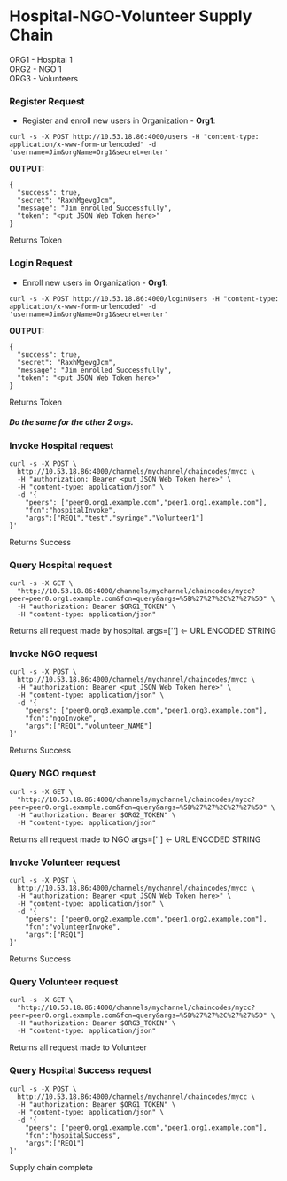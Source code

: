 # Hospital-NGO-Volunteer Supply Chain
ORG1 - Hospital 1 <br />
ORG2 - NGO 1 <br />
ORG3 - Volunteers <br />

### Register Request

* Register and enroll new users in Organization - **Org1**:

`curl -s -X POST http://10.53.18.86:4000/users -H "content-type: application/x-www-form-urlencoded" -d 'username=Jim&orgName=Org1&secret=enter'`

**OUTPUT:**

```
{
  "success": true,
  "secret": "RaxhMgevgJcm",
  "message": "Jim enrolled Successfully",
  "token": "<put JSON Web Token here>"
}
```
Returns Token


### Login Request

* Enroll new users in Organization - **Org1**:

`curl -s -X POST http://10.53.18.86:4000/loginUsers -H "content-type: application/x-www-form-urlencoded" -d 'username=Jim&orgName=Org1&secret=enter'`

**OUTPUT:**

```
{
  "success": true,
  "secret": "RaxhMgevgJcm",
  "message": "Jim enrolled Successfully",
  "token": "<put JSON Web Token here>"
}
```
Returns Token


##### Do the same for the other 2 orgs.



### Invoke Hospital request

```
curl -s -X POST \
  http://10.53.18.86:4000/channels/mychannel/chaincodes/mycc \
  -H "authorization: Bearer <put JSON Web Token here>" \
  -H "content-type: application/json" \
  -d '{
	"peers": ["peer0.org1.example.com","peer1.org1.example.com"],
	"fcn":"hospitalInvoke",
	"args":["REQ1","test","syringe","Volunteer1"]
}'
```
Returns Success



### Query Hospital request

```
curl -s -X GET \
  "http://10.53.18.86:4000/channels/mychannel/chaincodes/mycc?peer=peer0.org1.example.com&fcn=query&args=%5B%27%27%2C%27%27%5D" \
  -H "authorization: Bearer $ORG1_TOKEN" \
  -H "content-type: application/json"
```
Returns all request made by hospital.
args=[''] <- URL ENCODED STRING


### Invoke NGO request

```
curl -s -X POST \
  http://10.53.18.86:4000/channels/mychannel/chaincodes/mycc \
  -H "authorization: Bearer <put JSON Web Token here>" \
  -H "content-type: application/json" \
  -d '{
	"peers": ["peer0.org3.example.com","peer1.org3.example.com"],
	"fcn":"ngoInvoke",
	"args":["REQ1","volunteer_NAME"]
}'
```
Returns Success



### Query NGO request

```
curl -s -X GET \
  "http://10.53.18.86:4000/channels/mychannel/chaincodes/mycc?peer=peer0.org1.example.com&fcn=query&args=%5B%27%27%2C%27%27%5D" \
  -H "authorization: Bearer $ORG2_TOKEN" \
  -H "content-type: application/json"
```
Returns all request made to NGO
args=[''] <- URL ENCODED STRING


### Invoke Volunteer request

```
curl -s -X POST \
  http://10.53.18.86:4000/channels/mychannel/chaincodes/mycc \
  -H "authorization: Bearer <put JSON Web Token here>" \
  -H "content-type: application/json" \
  -d '{
	"peers": ["peer0.org2.example.com","peer1.org2.example.com"],
	"fcn":"volunteerInvoke",
	"args":["REQ1"]
}'
```
Returns Success



### Query Volunteer request

```
curl -s -X GET \
  "http://10.53.18.86:4000/channels/mychannel/chaincodes/mycc?peer=peer0.org1.example.com&fcn=query&args=%5B%27%27%2C%27%27%5D" \
  -H "authorization: Bearer $ORG3_TOKEN" \
  -H "content-type: application/json"
```
Returns all request made to Volunteer


### Query Hospital Success request

```
curl -s -X POST \
  http://10.53.18.86:4000/channels/mychannel/chaincodes/mycc \
  -H "authorization: Bearer $ORG1_TOKEN" \
  -H "content-type: application/json" \
  -d '{
	"peers": ["peer0.org1.example.com","peer1.org1.example.com"],
	"fcn":"hospitalSuccess",
	"args":["REQ1"]
}'
```

Supply chain complete
